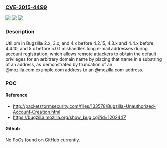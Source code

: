 ### [CVE-2015-4499](https://cve.mitre.org/cgi-bin/cvename.cgi?name=CVE-2015-4499)
![](https://img.shields.io/static/v1?label=Product&message=n%2Fa&color=blue)
![](https://img.shields.io/static/v1?label=Version&message=n%2Fa&color=blue)
![](https://img.shields.io/static/v1?label=Vulnerability&message=n%2Fa&color=brighgreen)

### Description

Util.pm in Bugzilla 2.x, 3.x, and 4.x before 4.2.15, 4.3.x and 4.4.x before 4.4.10, and 5.x before 5.0.1 mishandles long e-mail addresses during account registration, which allows remote attackers to obtain the default privileges for an arbitrary domain name by placing that name in a substring of an address, as demonstrated by truncation of an @mozilla.com.example.com address to an @mozilla.com address.

### POC

#### Reference
- http://packetstormsecurity.com/files/133578/Bugzilla-Unauthorized-Account-Creation.html
- https://bugzilla.mozilla.org/show_bug.cgi?id=1202447

#### Github
No PoCs found on GitHub currently.

